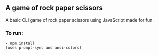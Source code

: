 ## A game of rock paper scissors
A basic CLI game of rock paper scissors using JavaScript made for fun.

### To run:
    - npm install
    (uses prompt-sync and ansi-colors)
